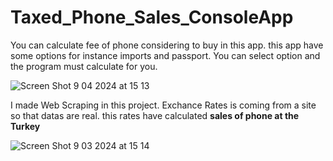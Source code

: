 # Taxed_Phone_Sales_ConsoleApp

You can calculate fee of phone considering to buy in this app. this app have some options for instance imports and passport. You can select option and the program must calculate for you.


![Screen Shot 9 04 2024 at 15 13](https://user-images.githubusercontent.com/77536512/224313447-79fdb7c1-87bf-4158-a73d-40f5ca6e23bd.png)


I made Web Scraping in this project. Exchance Rates is coming from a site so that datas are real. this rates have calculated **sales of phone at the Turkey**

![Screen Shot 9 03 2024 at 15 14](https://user-images.githubusercontent.com/77536512/224314495-f487e267-0882-4917-a52f-abcbd43fdcd0.png)
